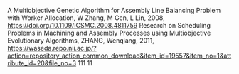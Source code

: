 A Multiobjective Genetic Algorithm for Assembly Line Balancing Problem with Worker Allocation, W Zhang, M Gen, L Lin, 2008, https://doi.org/10.1109/ICSMC.2008.4811759
Research on Scheduling Problems in Machining and Assembly Processes using Multiobjective Evolutionary Algorithms, ZHANG, Wenqiang, 2011, https://waseda.repo.nii.ac.jp/?action=repository_action_common_download&item_id=19557&item_no=1&attribute_id=20&file_no=3
111
11
